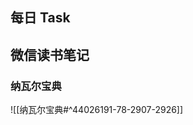## 每日 Task

## 微信读书笔记
<!-- start of weread -->

### 纳瓦尔宝典
![[纳瓦尔宝典#^44026191-78-2907-2926]]
<!-- end of weread -->